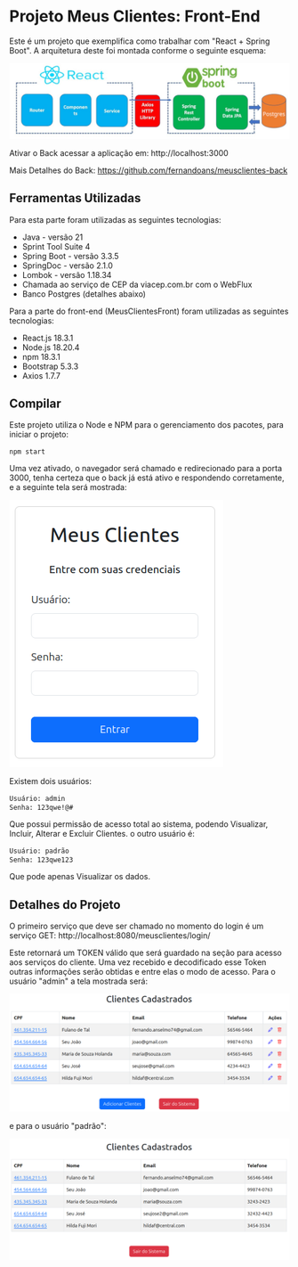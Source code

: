 # Projeto Meus Clientes: Front-End
Este é um projeto que exemplifica como trabalhar com "React + Spring Boot". A arquitetura deste foi montada conforme o seguinte esquema:

![Tela Inicial](FigArquitetura.png)

Ativar o Back acessar a aplicação em: http://localhost:3000

Mais Detalhes do Back: https://github.com/fernandoans/meusclientes-back

## Ferramentas Utilizadas
Para esta parte foram utilizadas as seguintes tecnologias:
* Java - versão 21
* Sprint Tool Suite 4
* Spring Boot - versão 3.3.5
* SpringDoc - versão 2.1.0
* Lombok - versão 1.18.34
* Chamada ao serviço de CEP da viacep.com.br com o WebFlux
* Banco Postgres (detalhes abaixo)

Para a parte do front-end (MeusClientesFront) foram utilizadas as seguintes tecnologias:
* React.js 18.3.1
* Node.js 18.20.4
* npm 18.3.1
* Bootstrap 5.3.3
* Axios 1.7.7

## Compilar
Este projeto utiliza o Node e NPM para o gerenciamento dos pacotes, para iniciar o projeto:
```
npm start
```

Uma vez ativado, o navegador será chamado e redirecionado para a porta 3000, tenha certeza que o back já está ativo e respondendo corretamente, e a seguinte tela será mostrada:

![Tela Inicial](FigTelaInicial.png)

Existem dois usuários:
```
Usuário: admin
Senha: 123qwe!@#
```

Que possui permissão de acesso total ao sistema, podendo Visualizar, Incluir, Alterar e Excluir Clientes. o outro usuário é:
```
Usuário: padrão
Senha: 123qwe123
```

Que pode apenas Visualizar os dados.

## Detalhes do Projeto
O primeiro serviço que deve ser chamado no momento do login é um serviço GET: http://localhost:8080/meusclientes/login/

Este retornará um TOKEN válido que será guardado na seção para acesso aos serviços do cliente. Uma vez recebido e decodificado esse Token outras informações serão obtidas e entre elas o modo de acesso. Para o usuário "admin" a tela mostrada será:

![Tela Inicial](FigTelaAdmin.png)

e para o usuário "padrão":

![Tela Inicial](FigTelaPadrao.png)
